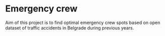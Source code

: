 # Emergency crew

Aim of this project is to find optimal emergency crew spots based on open dataset of traffic accidents in Belgrade during previous years.
